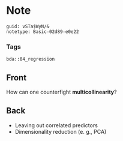# Note
```
guid: vSTa$WyN/&
notetype: Basic-02d89-e0e22
```

### Tags
```
bda::04_regression
```

## Front
How can one counterfight <b>multicollinearity</b>?

## Back
<ul>
  <li>Leaving out correlated predictors
  <li>Dimensionality reduction (e. g., PCA)
</ul>
